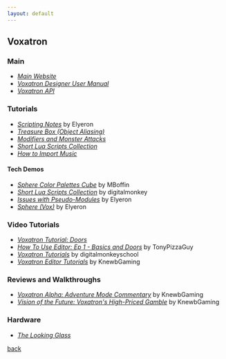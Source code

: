 ```yaml
---
layout: default
---
```


## Voxatron

### Main

* _[Main Website](https://www.lexaloffle.com/voxatron.php)_
* _[Voxatron Designer User Manual](https://www.lexaloffle.com/vox_manual.html)_
* _[Voxatron API](https://www.lexaloffle.com/vox_api.txt)_

### Tutorials

* _[Scripting Notes](https://www.lexaloffle.com/bbs/?tid=32744)_ by Elyeron
* _[Treasure Box (Object Aliasing)](https://www.lexaloffle.com/bbs/?tid=1699)_
* _[Modifiers and Monster Attacks](https://www.lexaloffle.com/bbs/?tid=1448)_
* _[Short Lua Scripts Collection](https://www.lexaloffle.com/bbs/?tid=33320)_
* _[How to Import Music](https://www.lexaloffle.com/bbs/?tid=1580)_

#### Tech Demos

* _[Sphere Color Palettes Cube](https://www.lexaloffle.com/bbs/?tid=33095)_ by MBoffin
* _[Short Lua Scripts Collection](https://www.lexaloffle.com/bbs/?tid=33320)_ by digitalmonkey
* _[Issues with Pseudo-Modules](https://www.lexaloffle.com/bbs/?tid=32775)_ by Elyeron
* _[Sphere (Vox)](https://www.lexaloffle.com/bbs/?tid=32747)_ by Elyeron

### Video Tutorials

* _[Voxatron Tutorial: Doors](https://www.youtube.com/watch?v=5A5HYWTyuzg)_
* _[How To Use Editor: Ep 1 - Basics and Doors](https://www.youtube.com/watch?v=pYA67UUq6IU)_ by TonyPizzaGuy
* _[Voxatron Tutorials](https://www.youtube.com/playlist?list=PL9PPB6mawOBWzuPQAz_qPI6lWKMJBiwi1)_ by digitalmonkeyschool
* _[Voxatron Editor Tutorials](https://www.youtube.com/playlist?list=PL59C1C593D2CD991B)_ by KnewbGaming

### Reviews and Walkthroughs

* _[Voxatron Alpha: Adventure Mode Commentary](https://www.youtube.com/watch?v=wDDKUCVfRXA)_ by KnewbGaming
* _[Vision of the Future: Voxatron's High-Priced Gamble](https://www.polygon.com/features/2013/8/28/4460616/voxatron-lexaloffle)_ by KnewbGaming

### Hardware

* _[The Looking Glass](https://lookingglassfactory.com/)_

[back](../)

